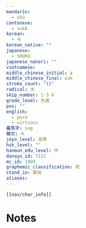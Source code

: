 ```yaml
---
mandarin:
  - shū
cantonese:
  - suk6
korean:
  - 숙
korean_native: ""
japanese:
  - SHUKU
japanese_nanori: ""
vietnamese:
middle_chinese_initial: ʑ
middle_chinese_final: ɨuk
stroke_count: "11"
radical: 水
skip_number: 1-3-8
grade_level: 先進
pos: ""
english:
  - pure
  - virtuous
羅馬字: sug
韓文: 숙
joyo_level: 高等
hsk_level: ""
hanmun_edu_level: 中
danayo_id: 7111
mc_id: 1989
graphemic_classification: 叔
stand_in: 賢淑
aliases:
---
```

```meta-bind-embed
[[nav/char_info]]
```

# Notes
